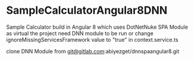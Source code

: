 # SampleCalculatorAngular8DNN

Sample Calculator build in Angular 8 which uses DotNetNuke SPA Module as virtual
the project need DNN module to be run or change ignoreMissingServicesFramework value to "true" in context.service.ts

clone DNN Module from git@gitlab.com:abiyezget/dnnspaangular8.git

